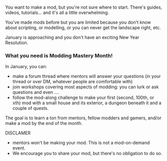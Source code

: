 You want to make a mod, but you're not sure where to start. There's guides, videos, tutorials... and it's all a little overwhelming. 

You've made mods before but you are limited because you don't know about scripting, or modelling,  or you can never get the landscape right, etc. 

January is approaching and you don't have an exciting New Year Resolution.

### What you need is **Modding Mastery Month**!

In January, you can:

- make a forum thread where mentors will answer your questions (in your thread or over DM, whatever people are comfortable with)
- join workshops covering most aspects of modding: you can lurk or ask questions and even ....
- follow the mod-along challenge to make your first (second, 100th, or xth) mod with a small house and its exterior, a dungeon beneath it and a couple of quests.

The goal is to learn a ton from mentors, fellow modders and gamers, and/or make a mod by the end of the month.

DISCLAMER
- mentors won't be making your mod. This is not a mod-on-demand event.
- We encourage you to share your mod, but there's no obligation to do so.